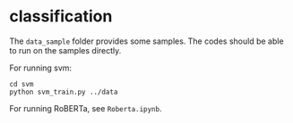 # classification

The `data_sample` folder provides some samples. The codes should be able to run on the samples directly.

For running svm:
```
cd svm
python svm_train.py ../data
```

For running RoBERTa, see `Roberta.ipynb`.
